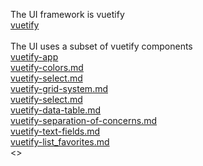 The UI framework is vuetify<br>
[vuetify](https://nuxtjs.org/docs/2.x/get-started/routing)<br>
<br>
The UI uses a subset of vuetify components<br>
[vuetify-app](https://vuetifyjs.com/en/components/application/)<br>
[vuetify-colors.md](https://github.com/EricTarantino/nuxt-application/blob/socket.io/doc/vuetify-colors.md)<br>
[vuetify-select.md](https://github.com/EricTarantino/nuxt-application/blob/socket.io/doc/vuetify-app.md)<br>
[vuetify-grid-system.md](https://github.com/EricTarantino/nuxt-application/blob/socket.io/doc/vuetify-grid-system.md)<br>
[vuetify-select.md](https://github.com/EricTarantino/nuxt-application/blob/socket.io/doc/vuetify-selects.md)<br>
[vuetify-data-table.md](https://github.com/EricTarantino/nuxt-application/blob/socket.io/doc/vuetify-data-table.md)<br>
[vuetify-separation-of-concerns.md](https://github.com/EricTarantino/nuxt-application/blob/socket.io/doc/vuetify-separation-of-concerns.md)<br>
[vuetify-text-fields.md](https://github.com/EricTarantino/nuxt-application/blob/socket.io/doc/vuetify-text-fields.md)<br>
[vuetify-list_favorites.md](https://github.com/EricTarantino/nuxt-application/blob/socket.io/doc/vuetify-list_favorites.md)<br><>